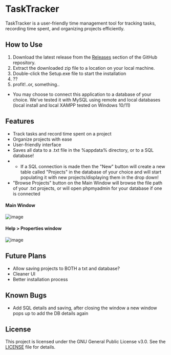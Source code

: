# TaskTracker

TaskTracker is a user-friendly time management tool for tracking tasks, recording time spent, and organizing projects efficiently.

## How to Use
1. Download the latest release from the [Releases](https://github.com/killer6oose/TaskTracker/releases) section of the GitHub repository.
2. Extract the downloaded zip file to a location on your local machine.
3. Double-click the Setup.exe file to start the installation
4. ??
5. profit!..or, something..

- You may choose to connect this application to a database of your choice. We've tested it with MySQL using remote and local databases (local install and local XAMPP tested on Windows 10/11)

## Features

- Track tasks and record time spent on a project
- Organize projects with ease
- User-friendly interface
- Saves all data to a .txt file in the %appdata% directory, or to a SQL database!
- - If a SQL connection is made then the "New" button will create a new table called "Projects" in the database of your choice and will start populating it with new projects/displaying them in the drop down!
- "Browse Projects" button on the Main Window will browse the file path of your .txt projects, or will open phpmyadmin for your database if one is connected

#### Main Window
![image](https://github.com/user-attachments/assets/b4ddd1ac-92da-4038-bf5f-1099f43c863b)

#### Help > Properties window
![image](https://github.com/user-attachments/assets/1a2944eb-bbd1-441c-a3e0-2bf3ff38826e)

## Future Plans
- Allow saving projects to BOTH a txt and database?
- Cleaner UI
- Better installation process

## Known Bugs
- Add SQL details and saving, after closing the window a new window pops up to add the DB details again
## License

This project is licensed under the GNU General Public License v3.0. See the [LICENSE](https://github.com/killer6oose/TaskTracker/blob/main/LICENSE) file for details.
